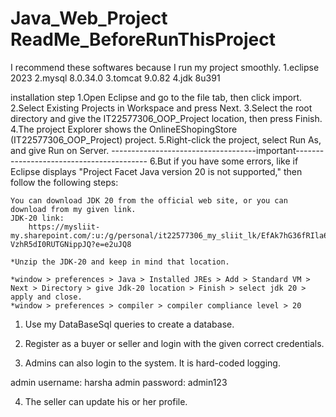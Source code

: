 # Java_Web_Project ReadMe_BeforeRunThisProject

I recommend these softwares because I run my project smoothly.
	1.eclipse 2023
	2.mysql 8.0.34.0
	3.tomcat 9.0.82
	4.jdk 8u391

installation step
	1.Open Eclipse and go to the file tab, then click import.
	2.Select Existing Projects in Workspace and press Next.
	3.Select the root directory and give the IT22577306_OOP_Project location, then press Finish.
	4.The project Explorer shows the OnlineEShopingStore (IT22577306_OOP_Project) project.
	5.Right-click the project, select Run As, and give Run on Server.
------------------------------------important-----------------------------------------
	6.But if you have some errors, like if Eclipse displays "Project Facet Java version 20 is not supported," 
	then follow the following steps:

	You can download JDK 20 from the official web site, or you can download from my given link.
	JDK-20 link: 
		https://mysliit-my.sharepoint.com/:u:/g/personal/it22577306_my_sliit_lk/EfAk7hG36fRIla6jhbmL8nIB32U-VzhR5dI0RUTGNippJQ?e=e2uJQ8

	*Unzip the JDK-20 and keep in mind that location.
	
	*window > preferences > Java > Installed JREs > Add > Standard VM > Next > Directory > give Jdk-20 location > Finish > select jdk 20 > apply and close.
	*window > preferences > compiler > compiler compliance level > 20


1. Use my DataBaseSql queries to create a database.

2. Register as a buyer or seller and login with the given correct credentials.

3. Admins can also login to the system. It is hard-coded logging.

admin username: harsha
admin password: admin123

4. The seller can update his or her profile.



	

